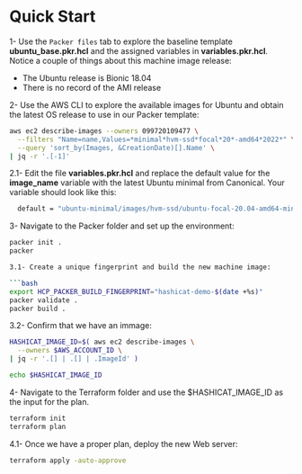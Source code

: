 # Quick Start

1- Use the `Packer files` tab to explore the baseline template **ubuntu_base.pkr.hcl** and the assigned variables in **variables.pkr.hcl**. Notice a couple of things about this machine image release:

 - The Ubuntu release is Bionic 18.04
 - There is no record of the AMI release

2- Use the AWS CLI to explore the available images for Ubuntu and obtain the latest OS release to use in our Packer template:
```bash
aws ec2 describe-images --owners 099720109477 \
  --filters "Name=name,Values=*minimal*hvm-ssd*focal*20*-amd64*2022*" \
  --query 'sort_by(Images, &CreationDate)[].Name' \
| jq -r '.[-1]'
```

2.1- Edit the file **variables.pkr.hcl** and replace the default value for the **image_name** variable with the latest Ubuntu minimal from Canonical. Your variable should look like this:

```bash
  default = "ubuntu-minimal/images/hvm-ssd/ubuntu-focal-20.04-amd64-minimal-2022*"
```

3- Navigate to the Packer folder and set up the environment:

```bash
packer init .
packer

3.1- Create a unique fingerprint and build the new machine image:

```bash
export HCP_PACKER_BUILD_FINGERPRINT="hashicat-demo-$(date +%s)"
packer validate .
packer build .
```

3.2- Confirm that we have an immage:

```bash
HASHICAT_IMAGE_ID=$( aws ec2 describe-images \
  --owners $AWS_ACCOUNT_ID \
| jq -r '.[] | .[] | .ImageId' )

echo $HASHICAT_IMAGE_ID
```

4- Navigate to the Terraform folder and use the $HASHICAT_IMAGE_ID as the input for the plan.

```bash
terraform init
terraform plan
```

4.1- Once we have a proper plan, deploy the new Web server:

```bash
terraform apply -auto-approve
```
